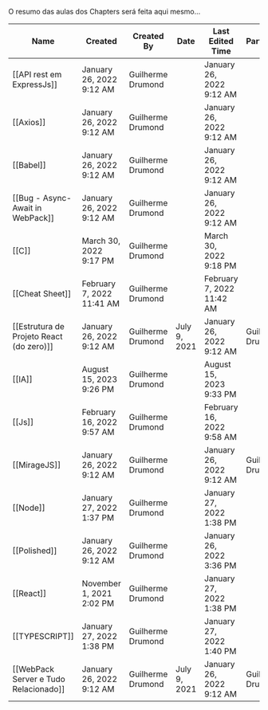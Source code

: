 O resumo das aulas dos Chapters será feita aqui mesmo... 

|Name|Created|Created By|Date|Last Edited Time|Participants|Tag|
|---|---|---|---|---|---|---|
|[[API rest em ExpressJs]]|January 26, 2022 9:12 AM|Guilherme Drumond||January 26, 2022 9:12 AM||Em progresso, NodeJS|
|[[Axios]]|January 26, 2022 9:12 AM|Guilherme Drumond||January 26, 2022 9:12 AM||Axios|
|[[Babel]]|January 26, 2022 9:12 AM|Guilherme Drumond||January 26, 2022 9:12 AM||Concluido/Revisado, React|
|[[Bug - Async-Await in WebPack]]|January 26, 2022 9:12 AM|Guilherme Drumond||January 26, 2022 9:12 AM||Bugs, React|
|[[C]]|March 30, 2022 9:17 PM|Guilherme Drumond||March 30, 2022 9:18 PM||Começando|
|[[Cheat Sheet]]|February 7, 2022 11:41 AM|Guilherme Drumond||February 7, 2022 11:42 AM||JS, cheatsheet|
|[[Estrutura de Projeto React (do zero)]]|January 26, 2022 9:12 AM|Guilherme Drumond|July 9, 2021|January 26, 2022 9:12 AM|Guilherme Drumond|Aprendido, Concluido/Revisado, React|
|[[IA]]|August 15, 2023 9:26 PM|Guilherme Drumond||August 15, 2023 9:33 PM||IA|
|[[Js]]|February 16, 2022 9:57 AM|Guilherme Drumond||February 16, 2022 9:58 AM|||
|[[MirageJS]]|January 26, 2022 9:12 AM|Guilherme Drumond||January 26, 2022 9:12 AM|Guilherme Drumond|MirageJS|
|[[Node]]|January 27, 2022 1:37 PM|Guilherme Drumond||January 27, 2022 1:38 PM|||
|[[Polished]]|January 26, 2022 9:12 AM|Guilherme Drumond||January 26, 2022 3:36 PM||Estilização, Styled Componentes, Styles|
|[[React]]|November 1, 2021 2:02 PM|Guilherme Drumond||January 27, 2022 1:38 PM|||
|[[TYPESCRIPT]]|January 27, 2022 1:38 PM|Guilherme Drumond||January 27, 2022 1:40 PM|||
|[[WebPack Server e Tudo Relacionado]]|January 26, 2022 9:12 AM|Guilherme Drumond|July 9, 2021|January 26, 2022 9:12 AM|Guilherme Drumond|Começando, Em progresso, React|